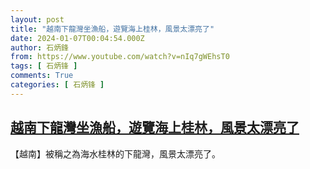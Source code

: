 ```yaml
---
layout: post
title: "越南下龍灣坐漁船，遊覽海上桂林，風景太漂亮了"
date: 2024-01-07T00:04:54.000Z
author: 石炳鋒
from: https://www.youtube.com/watch?v=nIq7gWEhsT0
tags: [ 石炳锋 ]
comments: True
categories: [ 石炳锋 ]
---
```

<!--1704585894000-->
[越南下龍灣坐漁船，遊覽海上桂林，風景太漂亮了](https://www.youtube.com/watch?v=nIq7gWEhsT0)
------

<div>
【越南】被稱之為海水桂林的下龍灣，風景太漂亮了。
</div>
